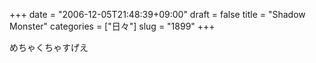 +++
date = "2006-12-05T21:48:39+09:00"
draft = false
title = "Shadow Monster"
categories = ["日々"]
slug = "1899"
+++

めちゃくちゃすげえ
<object width="425" height="350"><param name="movie" value="http://www.youtube.com/v/a_GxN07uKvQ"></param><param name="wmode" value="transparent"></param><embed src="http://www.youtube.com/v/a_GxN07uKvQ" type="application/x-shockwave-flash" wmode="transparent" width="425" height="350"></embed></object>
<object width="425" height="350"><param name="movie" value="http://www.youtube.com/v/OlDaefExXoo"></param><param name="wmode" value="transparent"></param><embed src="http://www.youtube.com/v/OlDaefExXoo" type="application/x-shockwave-flash" wmode="transparent" width="425" height="350"></embed></object>
<object width="425" height="350"><param name="movie" value="http://www.youtube.com/v/4itH6MtdKm0"></param><param name="wmode" value="transparent"></param><embed src="http://www.youtube.com/v/4itH6MtdKm0" type="application/x-shockwave-flash" wmode="transparent" width="425" height="350"></embed></object>
